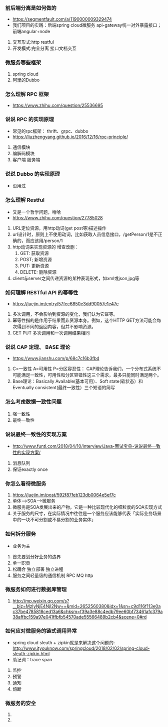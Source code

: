 ### 前后端分离是如何做的
- https://segmentfault.com/a/1190000009329474
- 我们项目的实践：后端spring cloud微服务 api-gateway统一对外暴露接口；前端angular+node
1. 交互形式:http restful
2. 开发模式:完全分离 接口文档交互
### 微服务哪些框架
1. spring cloud
2. 阿里的Dubbo
### 怎么理解 RPC 框架
- https://www.zhihu.com/question/25536695
### 说说 RPC 的实现原理
- 常见的rpc框架： thrift、grpc、dubbo
- https://liuzhengyang.github.io/2016/12/16/rpc-principle/
1. 通信模块
2. 编解码模块
3. 客户端 服务端
### 说说 Dubbo 的实现原理
- 没用过
### 怎么理解 Restful
- 又是一个哲学问题，哈哈
- https://www.zhihu.com/question/27785028
1. URL定位资源，用http动词(get post等)描述操作
2. url设计时，原则上不使用动词，比如获取人员信息接口，/getPerson/1是不正确的，而应该用/person/1
3. http动词来实现资源的 增查改删：
    1. GET: 获取资源
    2. POST; 新增资源
    3. PUT: 更新资源
    4. DELETE: 删除资源
4. client与server之间传递资源的某种表现形式，如xml或json,jpg等
### 如何理解 RESTful API 的幂等性
- https://juejin.im/entry/57fec6850e3dd90057e1e47e
1. 多次调用，不会影响到资源的变化，我们认为它幂等。
2. 幂等性指的是作用于结果而非资源本身。例如，这个HTTP GET方法可能会每次得到不同的返回内容，但并不影响资源。
3. GET PUT 多次调用和一次调用结果相同
### 说说 CAP 定理、 BASE 理论
- https://www.jianshu.com/p/68c7c16b3fbd
1. C=一致性 A=可用性 P=分区容忍性：
   CAP理论告诉我们，一个分布式系统不可能满足一致性，可用性和分区容错性这三个需求，最多只能同时满足两个。
2. Base理论：Basically Available(基本可用）、Soft state(软状态）和Eventually consistent(最终一致性）三个短语的简写
### 怎么考虑数据一致性问题
1. 强一致性
2. 最终一致性
### 说说最终一致性的实现方案
- http://www.funtl.com/2018/04/10/interview/Java-面试宝典-说说最终一致性的实现方案/
1. 消息队列
2. 保证exactly once
### 你怎么看待微服务
1. https://juejin.im/post/592f87feb123db0064e5ef7c
2. 单体-->SOA-->微服务
3. 微服务是SOA发展出来的产物，它是一种比较现代化的细粒度的SOA实现方式
4. 关于服务的尺寸，在实际情况中往往是一个服务应该能够代表「实际业务场景中的一块不可分割或不易分割的业务实体」
### 如何拆分服务
- 业务为主
1. 首先要划分好业务的边界
2. 单一职责 
3. 松耦合 独立部署 独立进程
4. 服务之间轻量级的通信机制 RPC MQ http
### 微服务如何进行数据库管理
1. http://mp.weixin.qq.com/s?__biz=MzIyNjE4NjI2Nw==&mid=2652560380&idx=1&sn=c9d116f113e0ac37be4785818ced13a6&chksm=f39a3e88c4edb79ee60bf73461afc379a38affbc159a97e041ffbfb54570ade55566489b2cb4&scene=0#rd
### 如何应对微服务的链式调用异常
- spring cloud sleuth + zipkin就是来解决这个问题的: http://www.ityouknow.com/springcloud/2018/02/02/spring-cloud-sleuth-zipkin.html
- 助记词：trace  span
1. 监控
2. 预警
3. 通知
4. 熔断
### 微服务的安全
1.
2.